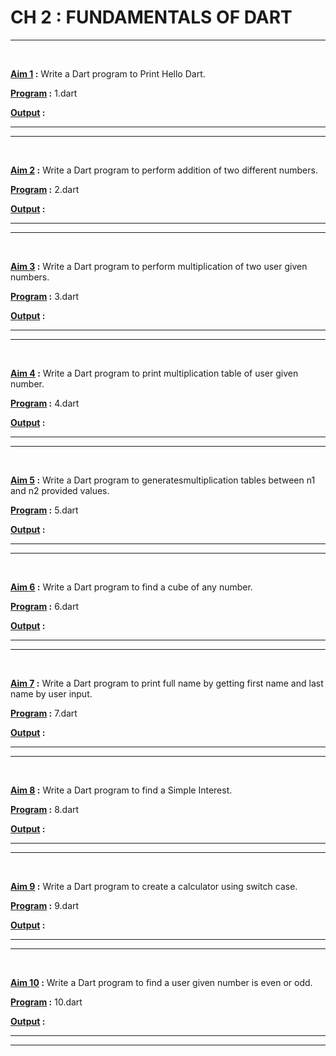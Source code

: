 CH 2 : FUNDAMENTALS OF DART
==================
***
<br>

**<u> Aim 1</u> :**  Write a Dart program to Print Hello Dart.

**<u>Program</u> :** 1.dart

**<u>Output</u> :**


***
***
<br>

**<u> Aim 2</u> :** Write a Dart program to perform addition of two
different numbers.

**<u>Program</u> :** 2.dart

**<u>Output</u> :**


*** 
***
<br>

**<u> Aim 3</u> :** Write a Dart program to perform multiplication of
two user given numbers.

**<u>Program</u> :** 3.dart

**<u>Output</u> :**


*** 
***
<br>

**<u> Aim 4</u> :** Write a Dart program to print multiplication table
of user given number.

**<u>Program</u> :** 4.dart

**<u>Output</u> :**


*** 
***
<br>

**<u> Aim 5</u> :** Write a Dart program to generatesmultiplication
tables between n1 and n2 provided values.

**<u>Program</u> :** 5.dart

**<u>Output</u> :**

*** 
***
<br>

**<u> Aim 6</u> :** Write a Dart program to find a cube of any
number.

**<u>Program</u> :** 6.dart

**<u>Output</u> :**


*** 
***
<br>

**<u> Aim 7</u> :** Write a Dart program to print full name by
getting first name and last name by user input.

**<u>Program</u> :** 7.dart

**<u>Output</u> :**


*** 
***
<br>

**<u> Aim 8</u> :** Write a Dart program to find a Simple Interest.

**<u>Program</u> :** 8.dart

**<u>Output</u> :**


*** 
***
<br>

**<u> Aim 9</u> :** Write a Dart program to create a calculator using
switch case.

**<u>Program</u> :** 9.dart

**<u>Output</u> :**


*** 
***
<br>

**<u> Aim 10</u> :** Write a Dart program to find a user given
number is even or odd.

**<u>Program</u> :** 10.dart

**<u>Output</u> :**


*** 
***
<br>
